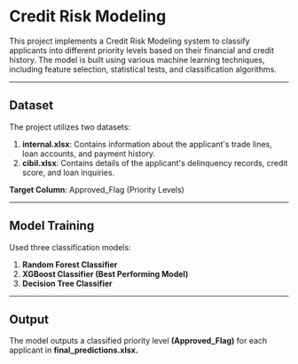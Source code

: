 # Credit Risk Modeling

This project implements a Credit Risk Modeling system to classify applicants into different priority levels based on their financial and credit history. The model is built using various machine learning techniques, including feature selection, statistical tests, and classification algorithms.

---

## Dataset

The project utilizes two datasets:
1. **internal.xlsx**: Contains information about the applicant's trade lines, loan accounts, and payment history.
2. **cibil.xlsx**: Contains details of the applicant's delinquency records, credit score, and loan inquiries.

  **Target Column**: Approved_Flag (Priority Levels)

---

## Model Training

Used three classification models:

1. **Random Forest Classifier**
1. **XGBoost Classifier (Best Performing Model)**
1. **Decision Tree Classifier**

---

## Output

The model outputs a classified priority level **(Approved_Flag)** for each applicant in **final_predictions.xlsx.**

